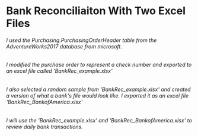 # Bank Reconciliaiton With Two Excel Files

###### I used the Purchasing.PurchasingOrderHeader table from the AdventureWorks2017 database from microsoft. 
###### I modified the purchase order to represent a check number and exported to an excel file called 'BankRec_example.xlsx'
###### I also selected a random sample from 'BankRec_example.xlsx' and created a version of what a bank's file would look like. I exported it as an excel file 'BankRec_BankofAmerica.xlsx' 
###### I will use the 'BankRec_example.xlsx' and 'BankRec_BankofAmerica.xlsx' to review daily bank transactions.
